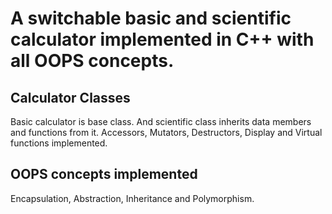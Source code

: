 # A switchable basic and scientific calculator implemented in C++ with all OOPS concepts.

## Calculator Classes
Basic calculator is base class. And scientific class inherits data members and functions from it.
Accessors, Mutators, Destructors, Display and Virtual functions implemented.


## OOPS concepts implemented
Encapsulation, Abstraction, Inheritance and Polymorphism.

